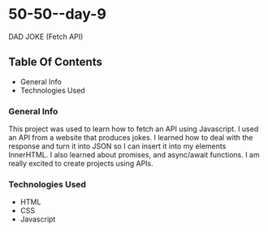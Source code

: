 # 50-50--day-9
DAD JOKE (Fetch API)

## Table Of Contents
* General Info
* Technologies Used

### General Info
This project was used to learn how to fetch an API using Javascript. I used an API from a website that produces jokes. I learned how to deal with the response and turn it into JSON so I can insert it into my elements InnerHTML. I also learned about promises, and async/await functions. I am really excited to create projects using APIs.

### Technologies Used
* HTML
* CSS
* Javascript